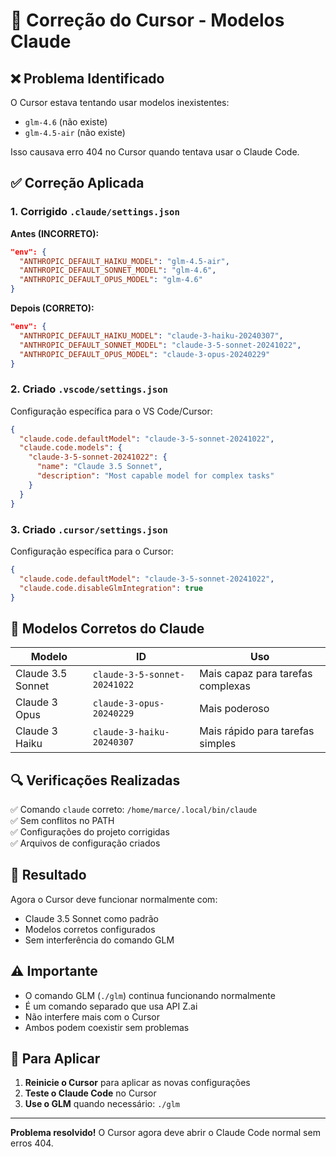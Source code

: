# 🔧 Correção do Cursor - Modelos Claude

## ❌ Problema Identificado

O Cursor estava tentando usar modelos inexistentes:
- `glm-4.6` (não existe)
- `glm-4.5-air` (não existe)

Isso causava erro 404 no Cursor quando tentava usar o Claude Code.

## ✅ Correção Aplicada

### 1. Corrigido `.claude/settings.json`

**Antes (INCORRETO):**
```json
"env": {
  "ANTHROPIC_DEFAULT_HAIKU_MODEL": "glm-4.5-air",
  "ANTHROPIC_DEFAULT_SONNET_MODEL": "glm-4.6", 
  "ANTHROPIC_DEFAULT_OPUS_MODEL": "glm-4.6"
}
```

**Depois (CORRETO):**
```json
"env": {
  "ANTHROPIC_DEFAULT_HAIKU_MODEL": "claude-3-haiku-20240307",
  "ANTHROPIC_DEFAULT_SONNET_MODEL": "claude-3-5-sonnet-20241022",
  "ANTHROPIC_DEFAULT_OPUS_MODEL": "claude-3-opus-20240229"
}
```

### 2. Criado `.vscode/settings.json`

Configuração específica para o VS Code/Cursor:
```json
{
  "claude.code.defaultModel": "claude-3-5-sonnet-20241022",
  "claude.code.models": {
    "claude-3-5-sonnet-20241022": {
      "name": "Claude 3.5 Sonnet",
      "description": "Most capable model for complex tasks"
    }
  }
}
```

### 3. Criado `.cursor/settings.json`

Configuração específica para o Cursor:
```json
{
  "claude.code.defaultModel": "claude-3-5-sonnet-20241022",
  "claude.code.disableGlmIntegration": true
}
```

## 🎯 Modelos Corretos do Claude

| Modelo | ID | Uso |
|--------|----|----|
| Claude 3.5 Sonnet | `claude-3-5-sonnet-20241022` | Mais capaz para tarefas complexas |
| Claude 3 Opus | `claude-3-opus-20240229` | Mais poderoso |
| Claude 3 Haiku | `claude-3-haiku-20240307` | Mais rápido para tarefas simples |

## 🔍 Verificações Realizadas

✅ Comando `claude` correto: `/home/marce/.local/bin/claude`  
✅ Sem conflitos no PATH  
✅ Configurações do projeto corrigidas  
✅ Arquivos de configuração criados  

## 🚀 Resultado

Agora o Cursor deve funcionar normalmente com:
- Claude 3.5 Sonnet como padrão
- Modelos corretos configurados
- Sem interferência do comando GLM

## ⚠️ Importante

- O comando GLM (`./glm`) continua funcionando normalmente
- É um comando separado que usa API Z.ai
- Não interfere mais com o Cursor
- Ambos podem coexistir sem problemas

## 🔄 Para Aplicar

1. **Reinicie o Cursor** para aplicar as novas configurações
2. **Teste o Claude Code** no Cursor
3. **Use o GLM** quando necessário: `./glm`

---

**Problema resolvido!** O Cursor agora deve abrir o Claude Code normal sem erros 404.

